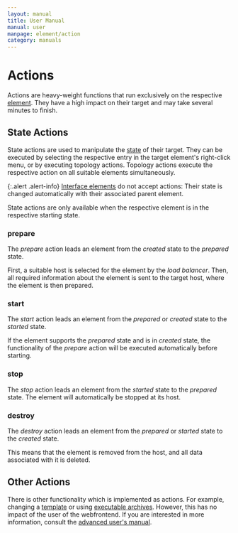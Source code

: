 ```yaml
---
layout: manual
title: User Manual
manual: user
manpage: element/action
category: manuals
---
```


# Actions

Actions are heavy-weight functions that run exclusively on the respective [element](..). They have a high impact on their target and may take several minutes to finish.

## State Actions

State actions are used to manipulate the [state](..#state) of their target. They can be executed by selecting the respective entry in the target element's right-click menu, or by executing topology actions. Topology actions execute the respective action on all suitable elements simultaneously.

{:.alert .alert-info}
[Interface elements](../interface) do not accept actions: Their state is changed automatically with their associated parent element.

State actions are only available when the respective element is in the respective starting state.

### <a name="prepare"></a>prepare

The _prepare_ action leads an element from the _created_ state to the _prepared_ state.

First, a suitable host is selected for the element by the _load balancer_. Then, all required information about the element is sent to the target host, where the element is then prepared.

### <a name="start"></a>start

The _start_ action leads an element from the _prepared_ or _created_ state to the _started_ state.

If the element supports the _prepared_ state and is in _created_ state, the functionality of the _prepare_ action will be executed automatically before starting.

### <a name="stop"></a>stop

The _stop_ action leads an element from the _started_ state to the _prepared_ state. The element will automatically be stopped at its host.

### <a name="destroy"></a>destroy

The _destroy_ action leads an element from the _prepared_ or _started_ state to the _created_ state.

This means that the element is removed from the host, and all data associated with it is deleted.


## Other Actions

There is other functionality which is implemented as actions. For example, changing a [template](../template) or using [executable archives](../device/executable_archive). However, this has no impact of the user of the webfrontend. If you are interested in more information, consult the [advanced user's manual](/manuals/dev).
